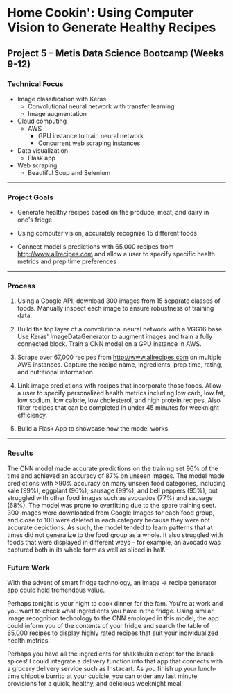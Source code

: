 # Home Cookin': Using Computer Vision to Generate Healthy Recipes

## Project 5 – Metis Data Science Bootcamp  (Weeks 9-12)

### Technical Focus
- Image classification with Keras
	- Convolutional neural network with transfer learning
	- Image augmentation
- Cloud computing
	- AWS
		- GPU instance to train neural network 
		- Concurrent web scraping instances
- Data visualization 
	- Flask app
- Web scraping
	- Beautiful Soup and Selenium
---
### Project Goals
- Generate healthy recipes based on the produce, meat, and dairy in one's fridge

- Using computer vision, accurately recognize 15 different foods

- Connect model's predictions with 65,000 recipes from http://www.allrecipes.com and allow a user to specify specific health metrics and prep time preferences

---
### Process
1) Using a Google API, download 300 images from 15 separate classes of foods. Manually inspect each image to ensure robustness of training data.

2) Build the top layer of a convolutional neural network with a VGG16 base.  Use Keras' ImageDataGenerator to augment images and train a fully connected block.  Train a CNN model on a GPU instance in AWS. 

3) Scrape over 67,000 recipes from http://www.allrecipes.com on multiple AWS instances.  Capture the recipe name, ingredients, prep time, rating, and nutritional information.

4) Link image predictions with recipes that incorporate those foods. Allow a user to specify personalized health metrics including low carb, low fat, low sodium, low calorie, low cholesterol, and high protein recipes.  Also filter recipes that can be completed in under 45 minutes for weeknight efficiency.

5) Build a Flask App to showcase how the model works.

---
### Results

The CNN model made accurate predictions on the training set 96% of the time and achieved an accuracy of 87% on unseen images.  The model made predictions with >90% accuracy on many unseen food categories, including kale (99%), eggplant (96%), sausage (99%), and bell peppers (95%), but struggled with other food images such as avocados (77%) and sausage (68%).
The model was prone to overfitting due to the spare training seet.  300 images were downloaded from Google Images for each food group, and close to 100 were deleted in each category because they were not accurate depictions. As such, the model tended to learn patterns that at times did not generalize to the food group as a whole. It also struggled with foods that were displayed in different ways – for example, an avocado was captured both in its whole form as well as sliced in half.



### Future Work

With the advent of smart fridge technology, an image &#8594; recipe generator app could hold tremendous value. 

Perhaps tonight is your night to cook dinner for the fam. You're at work and you want to check what ingredients you have in the fridge. Using similar image recognition technology to the CNN employed in this model, the app could inform you of the contents of your fridge and search the table of 65,000 recipes to display highly rated recipes that suit your individualized health metrics.

Perhaps you have all the ingredients for shakshuka except for the Israeli spices! I could integrate a delivery function into that app that connects with a grocery delivery service such as Instacart. As you finish up your lunch-time chipotle burrito at your cubicle, you can order any last minute provisions for a quick, healthy, and delicious weeknight meal!

